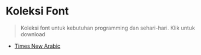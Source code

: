 # Koleksi Font

> Koleksi font untuk kebutuhan programming dan sehari-hari. Klik untuk download
- <a href="Times New Arabic.ttf">Times New Arabic</a>
